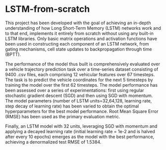 # LSTM-from-scratch
This project has been developed with the goal of achieving an in-depth understanding of how Long 
Short-Term Memory (LSTM) networks work and to that end, implements it entirely from scratch without 
using any built-in LSTM libraries. Only basic matrix operations and activation functions have been used in 
constructing each component of an LSTM network, from gating mechanisms, cell state updates to 
backpropagation through time (BPTT). 

The performance of the model thus built is comprehensively evaluated 
over a vehicle trajectory prediction task over a time-series dataset consisting of 9400 .csv files, each comprising 
12 vehicular features over 67 timesteps. The task is to predict the vehicle coordinates for the next 5 timesteps by 
training the model over the first 62 timesteps. The model performance has been assessed over a series of 
experimentations: first using regular stochastic gradient descent (SGD) and then using SGD with momentum. 
The model parameters (number of LSTM units=32,64,128, learning rate, step decay of learning rate) has been varied to 
obtain the optimal hyperparameters for the best model performance. Root Mean Square Error (RMSE) has been 
used as the primary evaluation metric.

Finally, an LSTM model with 32 units, leveraging SGD with momentum and applying a decayed learning rate (initial learning rate = 1e-2 and is halved after every 
10 epochs) emerges as the model with the best performance, achieving a denormalized test RMSE of 1.5384. 
